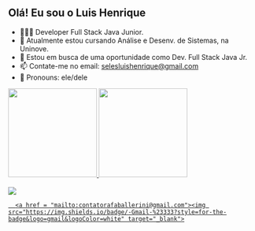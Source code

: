    ##            Olá! Eu sou o Luis Henrique
   
-  👨🏾‍💻 Developer Full Stack Java Junior.
- 🌱 Atualmente estou cursando Análise e Desenv. de Sistemas, na Uninove.
- 💞️  Estou em busca  de uma oportunidade como Dev. Full Stack Java Jr.
- 📫  Contate-me no email: selesluishenrique@gmail.com
-  🙂 Pronouns: ele/dele

<a href="https://github.com/Luisseles">
  <img height="180em" src="https://github-readme-stats.vercel.app/api?username=Luisseles&show_icons=true&theme=dracula&include_all_commits=true&count_private=true"/>
  <img height="180em" src="https://github-readme-stats.vercel.app/api/top-langs/?username=Luisseles&layout=compact&langs_count=7&theme=dracula"/>
<br>
   <br>
   
   <div> 
   <a href="https://www.linkedin.com/in/luis-henrique-seles-58b664207/" target="_blank"><img src="https://img.shields.io/badge/-LinkedIn-%230077B5?style=for-the-badge&logo=linkedin&logoColor=white" target="_blank"><br>
      
      <a href = "mailto:contatorafaballerini@gmail.com"><img src="https://img.shields.io/badge/-Gmail-%23333?style=for-the-badge&logo=gmail&logoColor=white" target="_blank">
   
   
   </div>

